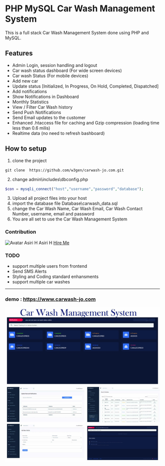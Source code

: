 # PHP MySQL Car Wash Management System
This is a full stack Car Wash Management System done using PHP and MySQL.

## Features
- Admin Login, session handling and logout
- Car wash status dashboard (For wide screen devices)
- Car wash Status (For mobile devices)
- Add new car
- Update status [Initialized, In Progress, On Hold, Completed, Dispatched]
- Add notifications
- Show Notifications in Dashboard
- Monthly Statistics
- View / Filter Car Wash history
- Send Push Notifications
- Send Email updates to the customer
- Enhanced .htaccess file for caching and Gzip compression (loading time less than 0.6 milis)
- Realtime data (no need to refresh bashboard)


## How to setup
1. clone the project 
```bacs 
git clone  https://github.com/w3gen/carwash-jo.com.git 
```
2. change admin\includes\dbconfig.php
```php
$con = mysqli_connect("host","username","password","database");
```
3. Upload all project files into your host
4. import the database file Database\carwash_data.sql
5. change the Car Wash Name, Car Wash Email, Car Wash Contact Number, username, email and password
6. You are all set to use the Car Wash Management System

### Contribution
<img src="https://avatars.githubusercontent.com/u/12073883?v=4" alt="Avatar Asiri H" width="64"/> Asiri H [Hire Me](https://www.freelancer.com/get/asirihewage?f=give)

### TODO
- support multiple users from frontend
- Send SMS Alerts
- Styling and Coding standard enhansments
- support multiple car washes



<hr>

### demo : https://www.carwash-jo.com

![screenshot of car wash management system](Resources/screenshots.jpg)